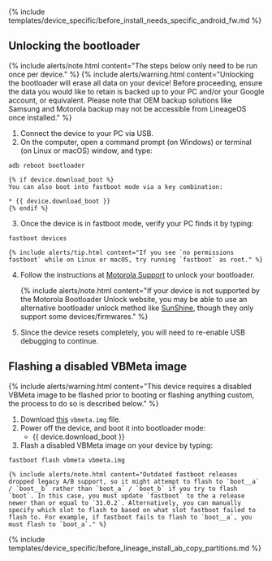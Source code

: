 {% include templates/device_specific/before_install_needs_specific_android_fw.md %}

## Unlocking the bootloader

{% include alerts/note.html content="The steps below only need to be run once per device." %}
{% include alerts/warning.html content="Unlocking the bootloader will erase all data on your device!
Before proceeding, ensure the data you would like to retain is backed up to your PC and/or your Google account, or equivalent. Please note that OEM backup solutions like Samsung and Motorola backup may not be accessible from LineageOS once installed." %}

1. Connect the device to your PC via USB.
2. On the computer, open a command prompt (on Windows) or terminal (on Linux or macOS) window, and type:
```
adb reboot bootloader
```
    {% if device.download_boot %}
    You can also boot into fastboot mode via a key combination:

    * {{ device.download_boot }}
    {% endif %}
3. Once the device is in fastboot mode, verify your PC finds it by typing:
```
fastboot devices
```
    {% include alerts/tip.html content="If you see `no permissions fastboot` while on Linux or macOS, try running `fastboot` as root." %}

4. Follow the instructions at [Motorola Support](http://motorola-global-portal.custhelp.com/app/standalone/bootloader/unlock-your-device-a) to unlock your bootloader.

    {% include alerts/note.html content="If your device is not supported by the Motorola Bootloader Unlock website, you may be able to use an alternative bootloader unlock method like [SunShine](http://theroot.ninja/), though they only support some devices/firmwares." %}

5. Since the device resets completely, you will need to re-enable USB debugging to continue.

## Flashing a disabled VBMeta image

{% include alerts/warning.html content="This device requires a disabled VBMeta image to be flashed prior to booting or flashing anything custom, the process to do so is described below." %}

1. Download [this](https://androidfilehost.com/?fid=2188818919693795292) `vbmeta.img` file.
2. Power off the device, and boot it into bootloader mode:
    * {{ device.download_boot }}
3. Flash a disabled VBMeta image on your device by typing:
```
fastboot flash vbmeta vbmeta.img
```
    {% include alerts/note.html content="Outdated fastboot releases dropped legacy A/B support, so it might attempt to flash to `boot__a` / `boot__b` rather than `boot_a` / `boot_b` if you try to flash `boot`. In this case, you must update `fastboot` to the a release newer than or equal to `31.0.2`. Alternatively, you can manually specify which slot to flash to based on what slot fastboot failed to flash to. For example, if fastboot fails to flash to `boot__a`, you must flash to `boot_a`." %}

{% include templates/device_specific/before_lineage_install_ab_copy_partitions.md %}
